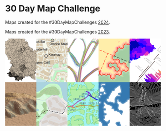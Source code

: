 # 30 Day Map Challenge

Maps created for the #30DayMapChallenges [2024](2024).

Maps created for the #30DayMapChallenges [2023](2023).

[![Mosaic of 2023 maps completed](2023/2023_overview.png)](2023)

